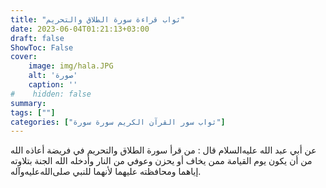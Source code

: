 ```yaml
---
title: "ثواب قراءة سورة الطلاق والتحريم"
date: 2023-06-04T01:21:13+03:00
draft: false
ShowToc: False
cover:
    image: img/hala.JPG
    alt: 'صورة'
    caption: ''
#    hidden: false
summary: 
tags: [""]
categories: ["ثواب سور القرآن الكريم سورة سورة"]
---
```

عن أبي عبد الله عليه‌السلام قال : من قرأ سورة الطلاق والتحريم في فريضة أعاذه الله
من أن يكون يوم القيامة ممن يخاف أو يحزن وعوفي من النار وأدخله
الله الجنة بتلاوته إياهما ومحافظته عليهما لأنهما للنبي صلى‌الله‌عليه‌وآله.

